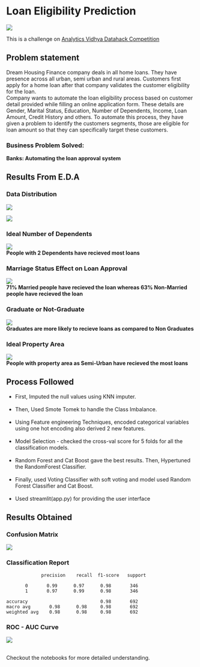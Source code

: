 # Loan Eligibility Prediction
<img src= "images/Loan.gif"><br>

This is a challenge on [Analytics Vidhya Datahack Competition](https://datahack.analyticsvidhya.com/contest/practice-problem-loan-prediction-iii/) <br>

## Problem statement
Dream Housing Finance company deals in all home loans. They have presence across all urban, semi urban and rural 
areas. Customers first apply for a home loan after that company validates the customer eligibility for the loan.<br>
Company wants to automate the loan eligibility process based on customer detail provided while filling an online 
application form. These details are Gender, Marital Status, Education, Number of Dependents, Income, Loan Amount, 
Credit History and others. To automate this process, they have given a problem to identify the customers segments, 
those are eligible for loan amount so that they can specifically target these customers.

### Business Problem Solved:
<b>Banks: Automating the loan approval system</b>

## Results From E.D.A
### Data Distribution
<img src="images/Data%20distribution.png"><br>

<img src = "images/cat_distribution.png"><br>

### Ideal Number of Dependents
<img src= "images/dependents.png"><br>
<b>People with 2 Dependents have recieved most loans</b>

### Marriage Status Effect on Loan Approval
<img src= "images/marriage.png"><br>
<b>71% Married people have recieved the loan whereas 63% Non-Married people have recieved the loan</b>

### Graduate or Not-Graduate
<img src= "images/graduate.png"><br>
<b>Graduates are more likely to recieve loans as compared to Non Graduates</b>

### Ideal Property Area
<img src = "images/property_area.png"><br>
<b>People with property area as Semi-Urban have recieved the most loans</b>

## Process Followed

- First, Imputed the null values using KNN imputer.<br><br>
- Then, Used Smote Tomek to handle the Class Imbalance.<br><br>
- Using Feature engineering Techniques, encoded categorical variables using one hot encoding also derived 2 new 
  features.<br><br>
- Model Selection - checked the cross-val score for 5 folds for all the classification models.<br><br>
- Random Forest and Cat Boost gave the best results. Then, Hypertuned the RandomForest Classifier.<br><br>
- Finally, used Voting Classifier with soft voting and model used Random Forest Classifier and Cat Boost.<br><br>
- Used streamlit(app.py) for providing the user interface

## Results Obtained

### Confusion Matrix
<img src="images/confusion_matrix.png"><br>

### Classification Report

                 precision    recall  f1-score   support

           0       0.99      0.97      0.98       346
           1       0.97      0.99      0.98       346

    accuracy                           0.98       692
    macro avg       0.98      0.98     0.98       692
    weighted avg    0.98      0.98     0.98       692

### ROC - AUC Curve
<img src = "images/roc-auc%20curve.png"><br><br>

Checkout the notebooks for more detailed understanding.
